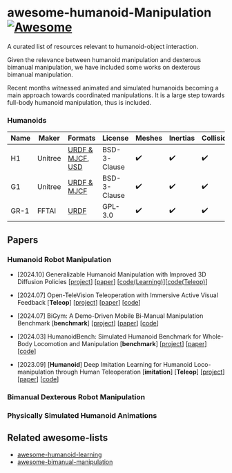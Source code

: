 # awesome-humanoid-Manipulation [![Awesome](https://awesome.re/badge.svg)](https://awesome.re)

A curated list of resources relevant to humanoid-object interaction.

Given the relevance between humanoid manipulation and dexterous bimanual manipulation, we have included some works on dexterous bimanual manipulation.

Recent months witnessed animated and simulated humanoids becoming a main approach towards coordinated manipulations. It is a large step towards full-body humanoid manipulation, thus is included.

### Humanoids

| Name | Maker | Formats | License | Meshes | Inertias | Collisions |
|------|-------|---------|---------|--------|----------|------------|
| H1 | Unitree | [URDF & MJCF](https://github.com/unitreerobotics/unitree_ros/tree/master/robots/h1_description), [USD](https://github.com/unitreerobotics/unitree_model/tree/main/H1/usd) | BSD-3-Clause | ✔️ | ✔️ | ✔️ |
| G1 | Unitree | [URDF & MJCF](https://github.com/unitreerobotics/unitree_ros/tree/master/robots/g1_description) | BSD-3-Clause | ✔️ | ✔️ | ✔️ |
| GR-1 | FFTAI | [URDF](https://github.com/FFTAI/Wiki-GRx-Models/tree/master/GRX/GR1) | GPL-3.0 | ✔️ | ✔️ | ✔️ |


 ## Papers

### Humanoid Robot Manipulation

- [2024.10] Generalizable Humanoid Manipulation with Improved 3D Diffusion Policies [[project](https://humanoid-manipulation.github.io/)] [[paper](https://arxiv.org/abs/2410.10803)] [[code(Learning)](https://github.com/YanjieZe/Improved-3D-Diffusion-Policy)][[code(Teleop)](https://github.com/YanjieZe/Improved-3D-Diffusion-Policy)]

- [2024.07] Open-TeleVision Teleoperation with Immersive Active Visual Feedback [**Teleop**] [[project](https://robot-tv.github.io/)] [[paper](https://arxiv.org/abs/2407.01512)] [[code](https://github.com/OpenTeleVision/TeleVision)]

- [2024.07] BiGym: A Demo-Driven Mobile Bi-Manual Manipulation Benchmark [**benchmark**] [[project](https://chernyadev.github.io/bigym)] [[paper](https://arxiv.org/abs/2407.07788)] [[code](https://github.com/YanjieZe/Humanoid-Teleoperation)]

- [2024.03] HumanoidBench: Simulated Humanoid Benchmark for Whole-Body Locomotion and Manipulation [**benchmark**] [[project](https://humanoid-bench.github.io/)] [[paper](https://arxiv.org/abs/2403.10506)] [[code](https://github.com/carlosferrazza/humanoid-bench)]

- [2023.09] [**Humanoid**] Deep Imitation Learning for Humanoid Loco-manipulation through Human Teleoperation [**imitation**] [**Teleop**] [[project](https://ut-austin-rpl.github.io/TRILL/)] [[paper](https://arxiv.org/pdf/2309.01952.pdf)] [[code](https://github.com/UT-Austin-RPL/TRILL)]

### Bimanual Dexterous Robot Manipulation

### Physically Simulated Humanoid Animations



## Related awesome-lists

- [awesome-humanoid-learning](https://github.com/jonyzhang2023/awesome-humanoid-learning)
- [awesome-bimanual-manipulation]([https://github.com/jonyzhang2023/awesome-humanoid-learning](https://github.com/Skylark0924/awesome-bimanual-manipulation))
